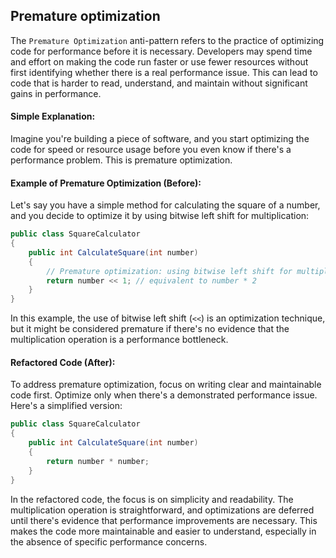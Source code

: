 ## Premature optimization
The `Premature Optimization` anti-pattern refers to the practice of optimizing code for performance before it is necessary. Developers may spend time and effort on making the code run faster or use fewer resources without first identifying whether there is a real performance issue. This can lead to code that is harder to read, understand, and maintain without significant gains in performance.

#### Simple Explanation:
Imagine you're building a piece of software, and you start optimizing the code for speed or resource usage before you even know if there's a performance problem. This is premature optimization.

#### Example of Premature Optimization (Before):

Let's say you have a simple method for calculating the square of a number, and you decide to optimize it by using bitwise left shift for multiplication:

```csharp
public class SquareCalculator
{
    public int CalculateSquare(int number)
    {
        // Premature optimization: using bitwise left shift for multiplication
        return number << 1; // equivalent to number * 2
    }
}
```

In this example, the use of bitwise left shift (`<<`) is an optimization technique, but it might be considered premature if there's no evidence that the multiplication operation is a performance bottleneck.

#### Refactored Code (After):

To address premature optimization, focus on writing clear and maintainable code first. Optimize only when there's a demonstrated performance issue. Here's a simplified version:

```csharp
public class SquareCalculator
{
    public int CalculateSquare(int number)
    {
        return number * number;
    }
}
```

In the refactored code, the focus is on simplicity and readability. The multiplication operation is straightforward, and optimizations are deferred until there's evidence that performance improvements are necessary. This makes the code more maintainable and easier to understand, especially in the absence of specific performance concerns.
